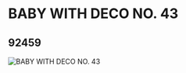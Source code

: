 # BABY WITH DECO NO. 43
## 92459
![BABY WITH DECO NO. 43](https://lc-www-live-s.legocdn.com/media/bricks/5/2/4594471.jpg)